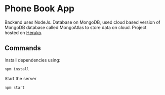 # Phone Book App

Backend uses NodeJs. Database on MongoDB, used cloud based version of MongoDB database called MongoAtlas to store data on cloud. Project hosted on [Heruko](https://obscure-lake-53008.herokuapp.com/).

## Commands

Install dependencies using:

```bash
npm install
```
Start the server

```bash
npm start
```